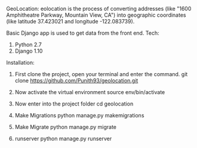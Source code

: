 GeoLocation:
eolocation is the process of converting addresses (like "1600 Amphitheatre Parkway, Mountain View, CA") into geographic coordinates (like latitude 37.423021 and longitude -122.083739).

Basic Django app is used to get data from the front end.
Tech:
1) Python 2.7
2) Django 1.10

Installation:
1) First clone the project, open your terminal and enter the command.
  git clone https://github.com/Punith93/geolocation.git
  
2) Now activate the virtual environment
  source env/bin/activate
  
3) Now enter into the project folder
  cd geolocation
  
4) Make Migrations
  python manage.py makemigrations
  
5) Make Migrate
  python manage.py migrate
  
6) runserver
  python manage.py runserver
  
